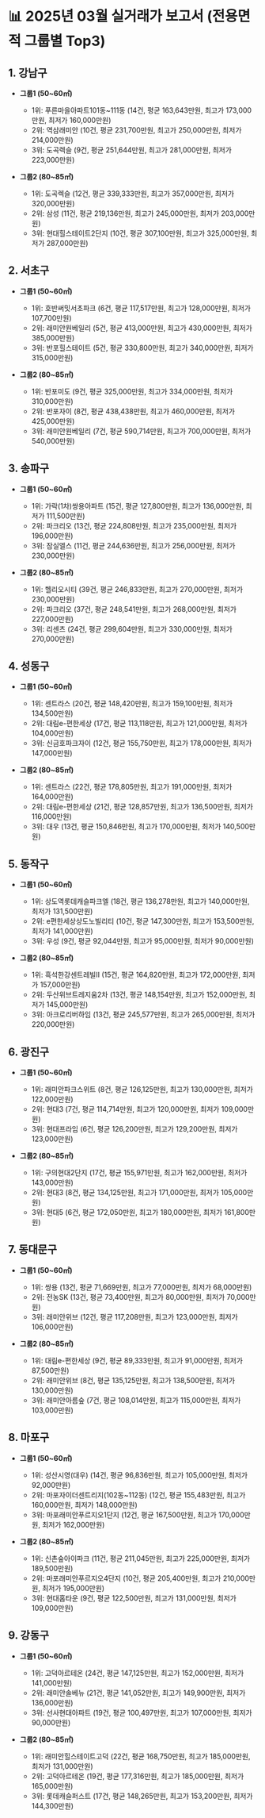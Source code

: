 # 📊 2025년 03월 실거래가 보고서 (전용면적 그룹별 Top3)

## 1. 강남구

- **그룹1 (50~60㎡)**
    - 1위: 푸른마을아파트101동~111동 (14건, 평균 163,643만원, 최고가 173,000만원, 최저가 160,000만원)
    - 2위: 역삼래미안 (10건, 평균 231,700만원, 최고가 250,000만원, 최저가 214,000만원)
    - 3위: 도곡렉슬 (9건, 평균 251,644만원, 최고가 281,000만원, 최저가 223,000만원)

- **그룹2 (80~85㎡)**
    - 1위: 도곡렉슬 (12건, 평균 339,333만원, 최고가 357,000만원, 최저가 320,000만원)
    - 2위: 삼성 (11건, 평균 219,136만원, 최고가 245,000만원, 최저가 203,000만원)
    - 3위: 현대힐스테이트2단지 (10건, 평균 307,100만원, 최고가 325,000만원, 최저가 287,000만원)
## 2. 서초구

- **그룹1 (50~60㎡)**
    - 1위: 호반써밋서초파크 (6건, 평균 117,517만원, 최고가 128,000만원, 최저가 107,700만원)
    - 2위: 래미안원베일리 (5건, 평균 413,000만원, 최고가 430,000만원, 최저가 385,000만원)
    - 3위: 반포힐스테이트 (5건, 평균 330,800만원, 최고가 340,000만원, 최저가 315,000만원)

- **그룹2 (80~85㎡)**
    - 1위: 반포미도 (9건, 평균 325,000만원, 최고가 334,000만원, 최저가 310,000만원)
    - 2위: 반포자이 (8건, 평균 438,438만원, 최고가 460,000만원, 최저가 425,000만원)
    - 3위: 래미안원베일리 (7건, 평균 590,714만원, 최고가 700,000만원, 최저가 540,000만원)
## 3. 송파구

- **그룹1 (50~60㎡)**
    - 1위: 가락(1차)쌍용아파트 (15건, 평균 127,800만원, 최고가 136,000만원, 최저가 111,500만원)
    - 2위: 파크리오 (13건, 평균 224,808만원, 최고가 235,000만원, 최저가 196,000만원)
    - 3위: 잠실엘스 (11건, 평균 244,636만원, 최고가 256,000만원, 최저가 230,000만원)

- **그룹2 (80~85㎡)**
    - 1위: 헬리오시티 (39건, 평균 246,833만원, 최고가 270,000만원, 최저가 230,000만원)
    - 2위: 파크리오 (37건, 평균 248,541만원, 최고가 268,000만원, 최저가 227,000만원)
    - 3위: 리센츠 (24건, 평균 299,604만원, 최고가 330,000만원, 최저가 270,000만원)
## 4. 성동구

- **그룹1 (50~60㎡)**
    - 1위: 센트라스 (20건, 평균 148,420만원, 최고가 159,100만원, 최저가 134,500만원)
    - 2위: 대림e-편한세상 (17건, 평균 113,118만원, 최고가 121,000만원, 최저가 104,000만원)
    - 3위: 신금호파크자이 (12건, 평균 155,750만원, 최고가 178,000만원, 최저가 147,000만원)

- **그룹2 (80~85㎡)**
    - 1위: 센트라스 (22건, 평균 178,805만원, 최고가 191,000만원, 최저가 164,000만원)
    - 2위: 대림e-편한세상 (21건, 평균 128,857만원, 최고가 136,500만원, 최저가 116,000만원)
    - 3위: 대우 (13건, 평균 150,846만원, 최고가 170,000만원, 최저가 140,500만원)
## 5. 동작구

- **그룹1 (50~60㎡)**
    - 1위: 상도역롯데캐슬파크엘 (18건, 평균 136,278만원, 최고가 140,000만원, 최저가 131,500만원)
    - 2위: e편한세상상도노빌리티 (10건, 평균 147,300만원, 최고가 153,500만원, 최저가 141,000만원)
    - 3위: 우성 (9건, 평균 92,044만원, 최고가 95,000만원, 최저가 90,000만원)

- **그룹2 (80~85㎡)**
    - 1위: 흑석한강센트레빌Ⅱ (15건, 평균 164,820만원, 최고가 172,000만원, 최저가 157,000만원)
    - 2위: 두산위브트레지움2차 (13건, 평균 148,154만원, 최고가 152,000만원, 최저가 145,000만원)
    - 3위: 아크로리버하임 (13건, 평균 245,577만원, 최고가 265,000만원, 최저가 220,000만원)
## 6. 광진구

- **그룹1 (50~60㎡)**
    - 1위: 래미안파크스위트 (8건, 평균 126,125만원, 최고가 130,000만원, 최저가 122,000만원)
    - 2위: 현대3 (7건, 평균 114,714만원, 최고가 120,000만원, 최저가 109,000만원)
    - 3위: 현대프라임 (6건, 평균 126,200만원, 최고가 129,200만원, 최저가 123,000만원)

- **그룹2 (80~85㎡)**
    - 1위: 구의현대2단지 (17건, 평균 155,971만원, 최고가 162,000만원, 최저가 143,000만원)
    - 2위: 현대3 (8건, 평균 134,125만원, 최고가 171,000만원, 최저가 105,000만원)
    - 3위: 현대5 (6건, 평균 172,050만원, 최고가 180,000만원, 최저가 161,800만원)
## 7. 동대문구

- **그룹1 (50~60㎡)**
    - 1위: 쌍용 (13건, 평균 71,669만원, 최고가 77,000만원, 최저가 68,000만원)
    - 2위: 전농SK (13건, 평균 73,400만원, 최고가 80,000만원, 최저가 70,000만원)
    - 3위: 래미안위브 (12건, 평균 117,208만원, 최고가 123,000만원, 최저가 106,000만원)

- **그룹2 (80~85㎡)**
    - 1위: 대림e-편한세상 (9건, 평균 89,333만원, 최고가 91,000만원, 최저가 87,500만원)
    - 2위: 래미안위브 (8건, 평균 135,125만원, 최고가 138,500만원, 최저가 130,000만원)
    - 3위: 래미안아름숲 (7건, 평균 108,014만원, 최고가 115,000만원, 최저가 103,000만원)
## 8. 마포구

- **그룹1 (50~60㎡)**
    - 1위: 성산시영(대우) (14건, 평균 96,836만원, 최고가 105,000만원, 최저가 92,000만원)
    - 2위: 마포자이더센트리지(102동~112동) (12건, 평균 155,483만원, 최고가 160,000만원, 최저가 148,000만원)
    - 3위: 마포래미안푸르지오1단지 (12건, 평균 167,500만원, 최고가 170,000만원, 최저가 162,000만원)

- **그룹2 (80~85㎡)**
    - 1위: 신촌숲아이파크 (11건, 평균 211,045만원, 최고가 225,000만원, 최저가 189,500만원)
    - 2위: 마포래미안푸르지오4단지 (10건, 평균 205,400만원, 최고가 210,000만원, 최저가 195,000만원)
    - 3위: 현대홈타운 (9건, 평균 122,500만원, 최고가 131,000만원, 최저가 109,000만원)
## 9. 강동구

- **그룹1 (50~60㎡)**
    - 1위: 고덕아르테온 (24건, 평균 147,125만원, 최고가 152,000만원, 최저가 141,000만원)
    - 2위: 래미안솔베뉴 (21건, 평균 141,052만원, 최고가 149,900만원, 최저가 136,000만원)
    - 3위: 선사현대아파트 (19건, 평균 100,497만원, 최고가 107,000만원, 최저가 90,000만원)

- **그룹2 (80~85㎡)**
    - 1위: 래미안힐스테이트고덕 (22건, 평균 168,750만원, 최고가 185,000만원, 최저가 131,000만원)
    - 2위: 고덕아르테온 (19건, 평균 177,316만원, 최고가 185,000만원, 최저가 165,000만원)
    - 3위: 롯데캐슬퍼스트 (17건, 평균 148,265만원, 최고가 153,200만원, 최저가 144,300만원)
